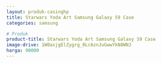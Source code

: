 ```yaml
---
layout: produk-casinghp
title: Starwars Yoda Art Samsung Galaxy S9 Case
categories: samsung

# Produk
product-title: Starwars Yoda Art Samsung Galaxy S9 Case
image-drive: 1W0asjgElZygrg_0Lc6znJuGwwYkN8WNJ
harga: 90000
---
```

